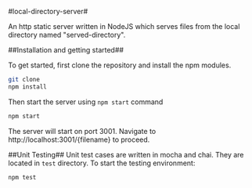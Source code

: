 #local-directory-server#

An http static server written in NodeJS which serves files from the local directory named "served-directory".

##Installation and getting started##

To get started, first clone the repository and install the npm modules.
```bash
git clone
npm install
```

Then start the server using `npm start` command
```bash
npm start
```

The server will start on port 3001. Navigate to http://localhost:3001/{filename} to proceed.

##Unit Testing##
Unit test cases are written in mocha and chai. They are located in `test` directory.
To start the testing environment:
```bash
npm test
```